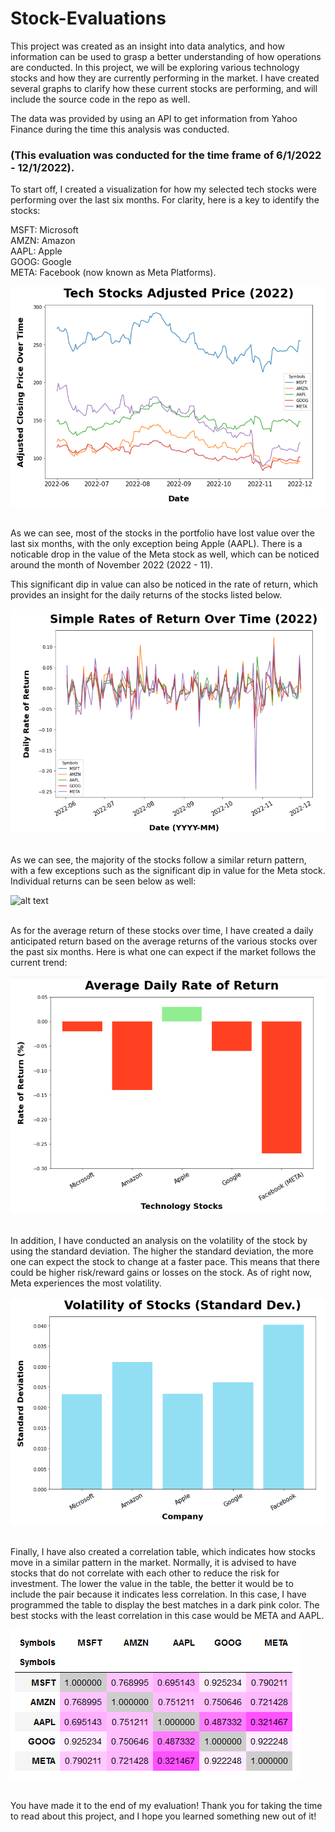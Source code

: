# Stock-Evaluations

This project was created as an insight into data analytics, and how information can be used to grasp a better understanding of how operations are conducted. In this project, we will be exploring various technology stocks and how they are currently performing in the market. I have created several graphs to clarify how these current stocks are performing, and will include the source code in the repo as well.

The data was provided by using an API to get information from Yahoo Finance during the time this analysis was conducted.

### (This evaluation was conducted for the time frame of 6/1/2022 - 12/1/2022).

To start off, I created a visualization for how my selected tech stocks were performing over the last six months. For clarity, here is a key to identify the stocks:

MSFT: Microsoft
<br>AMZN: Amazon
<br>AAPL: Apple
<br>GOOG: Google
<br>META: Facebook (now known as Meta Platforms).

![alt text](https://github.com/KoiDeve/Stock-Evaluations/blob/master/Snapshots/adjusted_price.PNG?raw=true)

<br>As we can see, most of the stocks in the portfolio have lost value over the last six months, with the only exception being Apple (AAPL). There is a noticable drop in the value of the Meta stock as well, which can be noticed around the month of November 2022 (2022 - 11).</br>

This significant dip in value can also be noticed in the rate of return, which provides an insight for the daily returns of the stocks listed below.

![alt text](https://github.com/KoiDeve/Stock-Evaluations/blob/master/Snapshots/returns_Combined.PNG?raw=true)

<br>As we can see, the majority of the stocks follow a similar return pattern, with a few exceptions such as the significant dip in value for the Meta stock. Individual returns can be seen below as well:</br>

![alt text](https://user-images.githubusercontent.com/81392597/206867373-54f5f7fb-c2fc-4a49-8723-70b1ed385cd8.png?raw=true)

<br>As for the average return of these stocks over time, I have created a daily anticipated return based on the average returns of the various stocks over the past six months. Here is what one can expect if the market follows the current trend:</br>

![alt text](https://github.com/KoiDeve/Stock-Evaluations/blob/master/Snapshots/average_return.PNG?raw=true)

<br>In addition, I have conducted an analysis on the volatility of the stock by using the standard deviation. The higher the standard deviation, the more one can expect the stock to change at a faster pace. This means that there could be higher risk/reward gains or losses on the stock. As of right now, Meta experiences the most volatility.</br>

![alt text](https://github.com/KoiDeve/Stock-Evaluations/blob/master/Snapshots/volatility.PNG?raw=true)

<br>Finally, I have also created a correlation table, which indicates how stocks move in a similar pattern in the market. Normally, it is advised to have stocks that do not correlate with each other to reduce the risk for investment. The lower the value in the table, the better it would be to include the pair because it indicates less correlation. In this case, I have programmed the table to display the best matches in a dark pink color. The best stocks with the least correlation in this case would be META and AAPL.</br>

![alt text](https://github.com/KoiDeve/Stock-Evaluations/blob/master/Snapshots/correlations.PNG?raw=true)

<br>You have made it to the end of my evaluation! Thank you for taking the time to read about this project, and I hope you learned something new out of it!</br>
